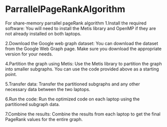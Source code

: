 # ParrallelPageRankAlgorithm

For share-memory parrallel pageRank algorithm
1.Install the required software: You will need to install the Metis library and OpenMP if they are not already installed on both laptops.

2.Download the Google web graph dataset: You can download the dataset from the Google Web Graph page. Make sure you download the appropriate version for your needs.

4.Partition the graph using Metis: Use the Metis library to partition the graph into smaller subgraphs. You can use the code provided above as a starting point.

5.Transfer data: Transfer the partitioned subgraphs and any other necessary data between the two laptops.

6.Run the code: Run the optimized code on each laptop using the partitioned subgraph data.

7.Combine the results: Combine the results from each laptop to get the final PageRank values for the entire graph.
